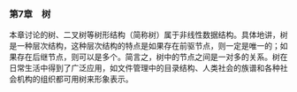 ### 第7章　树

本章讨论的树、二叉树等树形结构（简称树）属于非线性数据结构。具体地讲，树是一种层次结构，这种层次结构的特点是如果存在前驱节点，则一定是唯一的；如果存在后继节点，则可以是多个。简言之，树中的节点之间是一对多的关系。树在日常生活中得到了广泛应用，如文件管理中的目录结构、人类社会的族谱和各种社会机构的组织都可用树来形象表示。

